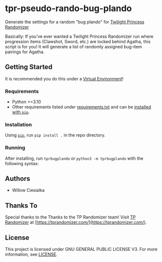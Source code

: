 # tpr-pseudo-rando-bug-plando
Generate the settings for a random "bug plando" for [Twilight Princess Randomizer](https://tprandomizer.com/)

Basically: If you've ever wanted a Twilight Princess Randomizer run where progression
items (Clawshot, Sword, etc.) are locked behind Agatha, this script is for you!
It will generate a list of randomly assigned bug-item pairings for Agatha.

## Getting Started

It is recommended you do this under a [Virtual Environment](https://docs.python.org/3.10/library/venv.html#module-venv)!

### Requirements

- Python >=3.10
- Other requirements listed under [requirements.txt](requirements.txt) and can
be [installed with `pip`](https://docs.python.org/3.10/installing/index.html).

### Installation

Using [`pip`](https://docs.python.org/3.10/installing/index.html), run `pip install .`
in the repo directory.

### Running

After installing, run `tprbugplando` or `python3 -m tprbugplando` with the following syntax:

## Authors

- Willow Ciesialka

## Thanks To

Special thanks to the Thanks to the TP Randomizer team!
Visit [TP Randomizer](https://tprandomizer.com/) at [https://tprandomizer.com/](https://tprandomizer.com/).

## License

This project is licensed under GNU GENERAL PUBLIC LICENSE V3. For more information,
see [LICENSE](LICENSE). 